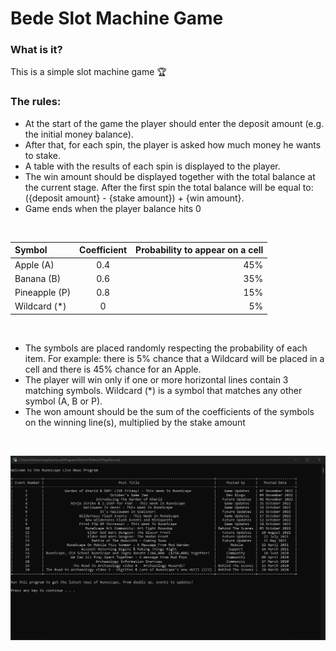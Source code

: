 # Bede Slot Machine Game

### What is it?
This is a simple slot machine game :trophy: 

### The rules:

* At the start of the game the player should enter the deposit amount (e.g. the initial money
balance).
* After that, for each spin, the player is asked how much money he wants to stake.
* A table with the results of each spin is displayed to the player.
* The win amount should be displayed together with the total balance at the current stage.
After the first spin the total balance will be equal to:
({deposit amount} - {stake amount}) + {win amount}.
* Game ends when the player balance hits 0

<br>

| Symbol | Coefficient | Probability to appear on a cell |
| :---         |     :---:      |          ---: |
| Apple (A)    | 0.4     | 45%    |
| Banana (B)      | 0.6       | 35%      |
| Pineapple (P)       | 0.8       | 15%      |
| Wildcard (*)       | 0       | 5%      |

<br>

* The symbols are placed randomly respecting the probability of each item. For example: there
is 5% chance that a Wildcard will be placed in a cell and there is 45% chance for an Apple.
* The player will win only if one or more horizontal lines contain 3 matching symbols. Wildcard
(*) is a symbol that matches any other symbol (A, B or P).
* The won amount should be the sum of the coefficients of the symbols on the winning line(s),
multiplied by the stake amount

<br>

![:trophy:](https://github.com/Azzy001/Runescape-News-Scraping/blob/master/Images/microsoft_visual_studio_cmd_view.png)
